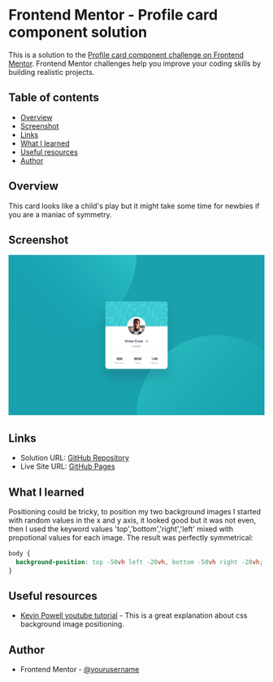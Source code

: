 # Frontend Mentor - Profile card component solution

This is a solution to the [Profile card component challenge on Frontend Mentor](https://www.frontendmentor.io/challenges/profile-card-component-cfArpWshJ). Frontend Mentor challenges help you improve your coding skills by building realistic projects. 

## Table of contents

- [Overview](#overview)
- [Screenshot](#screenshot)
- [Links](#links)
- [What I learned](#what-i-learned)
- [Useful resources](#useful-resources)
- [Author](#author)

## Overview

This card looks like a child's play but it might take some time for newbies if you are a maniac of symmetry.

## Screenshot

![Desktop Screenshot](screenshots/desktop_1440x900.png)

## Links

- Solution URL: [GitHub Repository](https://github.com/joangute/mentor-solution_profile-card/)
- Live Site URL: [GitHub Pages](https://joangute.github.io/mentor-solution_profile-card/)

## What I learned

Positioning could be tricky, to position my two background images I started with random values in the x and y axis, it looked good but it was not even, then I used the keyword values 'top','bottom','right','left' mixed with propotional values for each image. The result was perfectly symmetrical:

```css
body {
  background-position: top -50vh left -20vh, bottom -50vh right -20vh;
}
```

## Useful resources

- [Kevin Powell youtube tutorial](https://www.youtube.com/watch?v=3T_Jy1CqH9k&t=58s) - This is a great explanation about css background image positioning.

## Author

- Frontend Mentor - [@yourusername](https://www.frontendmentor.io/profile/joangute)